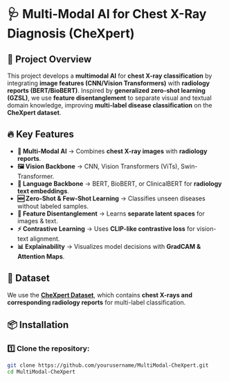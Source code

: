 # 🩺 Multi-Modal AI for Chest X-Ray Diagnosis (CheXpert)

## 📌 Project Overview
This project develops a **multimodal AI** for **chest X-ray classification** by integrating **image features (CNN/Vision Transformers)** with **radiology reports (BERT/BioBERT)**. Inspired by **generalized zero-shot learning (GZSL)**, we use **feature disentanglement** to separate visual and textual domain knowledge, improving **multi-label disease classification** on the **CheXpert dataset**.

## 🔥 Key Features
- **🔗 Multi-Modal AI** → Combines **chest X-ray images** with **radiology reports**.
- **🖼️ Vision Backbone** → CNN, Vision Transformers (ViTs), Swin-Transformer.
- **📜 Language Backbone** → BERT, BioBERT, or ClinicalBERT for **radiology text embeddings**.
- **🆕 Zero-Shot & Few-Shot Learning** → Classifies unseen diseases without labeled samples.
- **🧠 Feature Disentanglement** → Learns **separate latent spaces** for images & text.
- **⚡ Contrastive Learning** → Uses **CLIP-like contrastive loss** for vision-text alignment.
- **📊 Explainability** → Visualizes model decisions with **GradCAM & Attention Maps**.

## 📂 Dataset
We use the **[CheXpert Dataset](https://stanfordmlgroup.github.io/competitions/chexpert/)**, which contains **chest X-rays and corresponding radiology reports** for multi-label classification.

## 📦 Installation
### 1️⃣ Clone the repository:
```bash
git clone https://github.com/yourusername/MultiModal-CheXpert.git
cd MultiModal-CheXpert
